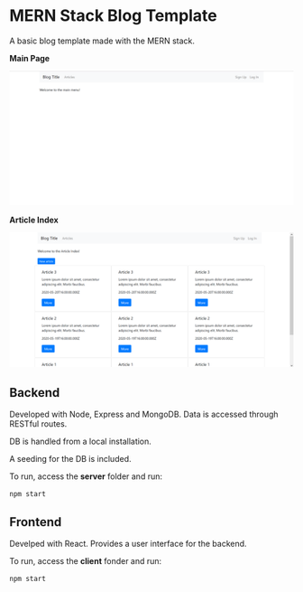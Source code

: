 # MERN Stack Blog Template

A basic blog template made with the MERN stack.

**Main Page**

<img src="https://github.com/RedRichard/mern-stack-blog-template/blob/master/images/MainPage.png" width="600"/>

**Article Index**

<img src="https://github.com/RedRichard/mern-stack-blog-template/blob/master/images/ArticleIndex.png" width="600"/>

## Backend

Developed with Node, Express and MongoDB.
Data is accessed through RESTful routes.

DB is handled from a local installation.

A seeding for the DB is included.

To run, access the **server** folder and run:

    npm start

## Frontend

Develped with React.
Provides a user interface for the backend.

To run, access the **client** fonder and run:

    npm start
